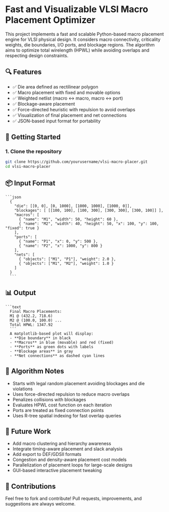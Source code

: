 # Fast and Visualizable VLSI Macro Placement Optimizer

This project implements a fast and scalable Python-based macro placement engine for VLSI physical design. It considers macro connectivity, criticality weights, die boundaries, I/O ports, and blockage regions. The algorithm aims to optimize total wirelength (HPWL) while avoiding overlaps and respecting design constraints.

## 🔍 Features

- ✅ Die area defined as rectilinear polygon
- ✅ Macro placement with fixed and movable options
- ✅ Weighted netlist (macro ↔ macro, macro ↔ port)
- ✅ Blockage-aware placement
- ✅ Force-directed heuristic with repulsion to avoid overlaps
- ✅ Visualization of final placement and net connections
- ✅ JSON-based input format for portability

## 🚀 Getting Started

### 1. Clone the repository
```bash
git clone https://github.com/yourusername/vlsi-macro-placer.git
cd vlsi-macro-placer
```

## 📦 Input Format
<pre><code>```json 
  { 
    "die": [[0, 0], [0, 1000], [1000, 1000], [1000, 0]], 
    "blockages": [ [[100, 100], [100, 300], [300, 300], [300, 100]] ], 
    "macros": [ 
      { "name": "M1", "width": 50, "height": 60 }, 
      { "name": "M2", "width": 40, "height": 50, "x": 100, "y": 100, "fixed": true } 
    ], 
    "ports": [ 
      { "name": "P1", "x": 0, "y": 500 }, 
      { "name": "P2", "x": 1000, "y": 800 } 
    ], 
    "nets": [ 
      { "objects": ["M1", "P1"], "weight": 2.0 }, 
      { "objects": ["M1", "M2"], "weight": 1.0 } 
    ] 
  } 
  ```</code></pre>

## 📊 Output
<pre><code>```text 
  Final Macro Placements: 
  M1 @ (432.2, 718.6) 
  M2 @ (100.0, 100.0) ... 
  Total HPWL: 1347.92 
  ``` 
  A matplotlib-based plot will display: 
  - **Die boundary** in black 
  - **Macros** in blue (movable) and red (fixed) 
  - **Ports** as green dots with labels 
  - **Blockage areas** in gray 
  - **Net connections** as dashed cyan lines 
</code></pre>
  
## 🧠 Algorithm Notes
  - Starts with legal random placement avoiding blockages and die violations 
  - Uses force-directed repulsion to reduce macro overlaps 
  - Penalizes collisions with blockages 
  - Evaluates HPWL cost function on each iteration 
  - Ports are treated as fixed connection points 
  - Uses R-tree spatial indexing for fast overlap queries

## 🧩 Future Work
  - Add macro clustering and hierarchy awareness 
  - Integrate timing-aware placement and slack analysis 
  - Add export to DEF/GDSII formats 
  - Congestion and density-aware placement cost models 
  - Parallelization of placement loops for large-scale designs 
  - GUI-based interactive placement tweaking

## 🤝 Contributions
Feel free to fork and contribute! Pull requests, improvements, and suggestions are always welcome.
